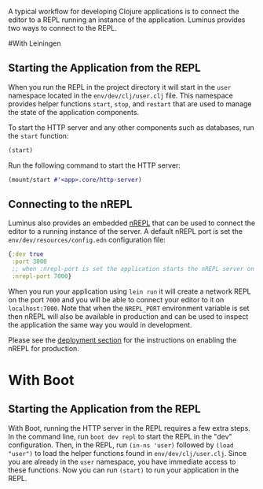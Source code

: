 A typical workflow for developing Clojure applications is to connect the editor to a REPL running an instance
of the application. Luminus provides two ways to connect to the REPL.

#With Leiningen

## Starting the Application from the REPL

When you run the REPL in the project directory it will start in the `user` namespace located in the `env/dev/clj/user.clj` file. This namespace provides helper functions `start`, `stop`, and `restart` that are used to manage the state of the application components.

To start the HTTP server and any other components such as databases, run the `start` function:

```clojure
(start)
```

Run the following command to start the HTTP server:

```clojure
(mount/start #'<app>.core/http-server)
```

## Connecting to the nREPL

Luminus also provides an embedded [nREPL](https://github.com/clojure/tools.nrepl) that can be used to connect
the editor to a running instance of the server. A default nREPL port is set the `env/dev/resources/config.edn` configuration file:

```clojure
{:dev true
 :port 3000
 ;; when :nrepl-port is set the application starts the nREPL server on load
 :nrepl-port 7000}
```

When you run your application using `lein run` it will create a network REPL on the port `7000` and you will be
able to connect your editor to it on `localhost:7000`. Note that when the `NREPL_PORT` environment variable is
set then nREPL will also be available in production and can be used to inspect the application the same way you would in development.

Please see the [deployment section](/docs/deployment.html#enabling_nrepl) for the instructions on enabling the nREPL for production.

# With Boot

## Starting the Application from the REPL

With Boot, running the HTTP server in the REPL requires a few extra steps. In the command line, run `boot dev repl` to start the REPL in the "dev" configuration. Then, in the REPL, run `(in-ns 'user)` followed by `(load "user")` to load the helper functions found in `env/dev/clj/user.clj`. Since you are already in the `user` namespace, you have immediate access to these functions. Now you can run `(start)` to run your application in the REPL.
